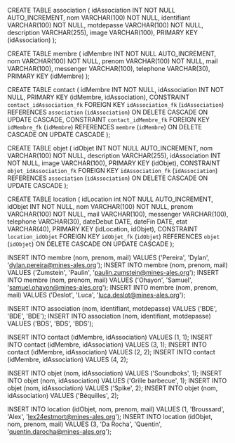 CREATE TABLE association (
     idAssociation INT NOT NULL AUTO_INCREMENT,
     nom VARCHAR(100) NOT NULL,
     identifiant VARCHAR(100) NOT NULL,
     motdepasse VARCHAR(100) NOT NULL,
     description VARCHAR(255),
     image VARCHAR(100),
     PRIMARY KEY (idAssociation)
);

CREATE TABLE membre (
     idMembre INT NOT NULL AUTO_INCREMENT,
     nom VARCHAR(100) NOT NULL,
     prenom VARCHAR(100) NOT NULL,
     mail VARCHAR(100),
     messenger VARCHAR(100),
     telephone VARCHAR(30),
     PRIMARY KEY (idMembre)
);

CREATE TABLE contact (
     idMembre INT NOT NULL,
     idAssociation INT NOT NULL,
     PRIMARY KEY (idMembre, idAssociation),
     CONSTRAINT `contact_idAssociation_fk`
     	FOREIGN KEY `idAssociation_fk` (`idAssociation`) REFERENCES `association` (`idAssociation`)
     	ON DELETE CASCADE ON UPDATE CASCADE,
     CONSTRAINT `contact_idMembre_fk`
     	FOREIGN KEY `idMembre_fk` (`idMembre`) REFERENCES `membre` (`idMembre`)
     	ON DELETE CASCADE ON UPDATE CASCADE
);

CREATE TABLE objet (
     idObjet INT NOT NULL AUTO_INCREMENT,
     nom VARCHAR(100) NOT NULL,
     description VARCHAR(255),
     idAssociation INT NOT NULL,
	 image VARCHAR(100),
     PRIMARY KEY (idObjet),
     CONSTRAINT `objet_idAssociation_fk`
     	FOREIGN KEY `idAssociation_fk` (`idAssociation`) REFERENCES `association` (`idAssociation`)
     	ON DELETE CASCADE ON UPDATE CASCADE
);

CREATE TABLE location (
	 idLocation int NOT NULL AUTO_INCREMENT,
     idObjet INT NOT NULL,
     nom VARCHAR(100) NOT NULL,
     prenom VARCHAR(100) NOT NULL,
	 mail VARCHAR(100),
     messenger VARCHAR(100),
     telephone VARCHAR(30),
     dateDebut DATE,
     dateFin DATE,
     etat VARCHAR(40),
     PRIMARY KEY (idLocation, idObjet),
     CONSTRAINT `location_idObjet`
     	FOREIGN KEY `idObjet_fk` (`idObjet`) REFERENCES `objet` (`idObjet`)
     	ON DELETE CASCADE ON UPDATE CASCADE
);


INSERT INTO membre (nom, prenom, mail) VALUES ('Pereira', 'Dylan', 'dylan.pereira@mines-ales.org');
INSERT INTO membre (nom, prenom, mail) VALUES ('Zumstein', 'Paulin', 'paulin.zumstein@mines-ales.org');
INSERT INTO membre (nom, prenom, mail) VALUES ('Ohayon', 'Samuel', 'samuel.ohayon@mines-ales.org');
INSERT INTO membre (nom, prenom, mail) VALUES ('Deslot', 'Luca', 'luca.deslot@mines-ales.org');

INSERT INTO association (nom, identifiant, motdepasse) VALUES ('BDE', 'BDE', 'BDE');
INSERT INTO association (nom, identifiant, motdepasse) VALUES ('BDS', 'BDS', 'BDS');

INSERT INTO contact (idMembre, idAssociation) VALUES (1, 1);
INSERT INTO contact (idMembre, idAssociation) VALUES (3, 1);
INSERT INTO contact (idMembre, idAssociation) VALUES (2, 2);
INSERT INTO contact (idMembre, idAssociation) VALUES (4, 2);

INSERT INTO objet (nom, idAssociation) VALUES ('Soundboks', 1);
INSERT INTO objet (nom, idAssociation) VALUES ('Grille barbecue', 1);
INSERT INTO objet (nom, idAssociation) VALUES ('Spike', 2);
INSERT INTO objet (nom, idAssociation) VALUES ('Béquilles', 2);

INSERT INTO location (idObjet, nom, prenom, mail) VALUES (1, 'Broussard', 'Alex', 'lex24estmort@mines-ales.org');
INSERT INTO location (idObjet, nom, prenom, mail) VALUES (3, 'Da Rocha', 'Quentin', 'quentin.darocha@mines-ales.org');
